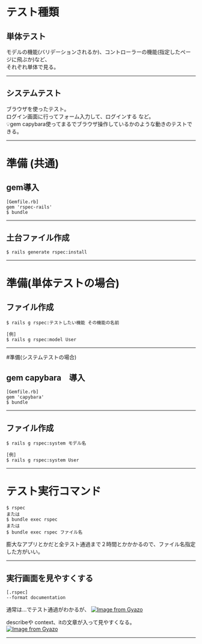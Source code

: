# テスト種類
## 単体テスト
モデルの機能(バリデーションされるか)、コントローラーの機能(指定したページに飛ぶか)など、    
それぞれ単体で見る。
***

## システムテスト
ブラウザを使ったテスト。    
ログイン画面に行ってフォーム入力して、ログインする など。    
💡gem capybara使ってまるでブラウザ操作しているかのような動きのテストできる。
***

# 準備 (共通)
## gem導入
~~~
[Gemfile.rb]
gem 'rspec-rails'
$ bundle
~~~
***

## 土台ファイル作成
~~~
$ rails generate rspec:install
~~~
***

# 準備(単体テストの場合)
## ファイル作成
~~~
$ rails g rspec:テストしたい機能 その機能の名前

[例]
$ rails g rspec:model User
~~~
***

#準備(システムテストの場合)
## gem capybara　導入
~~~
[Gemfile.rb]
gem 'capybara'
$ bundle
~~~
***

## ファイル作成
~~~
$ rails g rspec:system モデル名

[例]
$ rails g rspec:system User
~~~
***

# テスト実行コマンド
~~~
$ rspec
または
$ bundle exec rspec
または
$ bundle exec rspec ファイル名
~~~
膨大なアプリとかだと全テスト通過まで２時間とかかかるので、ファイル名指定した方がいい。
***

## 実行画面を見やすくする
~~~
[.rspec]
--format documentation
~~~
通常は...でテスト通過がわかるが、
[![Image from Gyazo](https://i.gyazo.com/a128f249804dcbdce42392c327ae293e.png)](https://gyazo.com/a128f249804dcbdce42392c327ae293e)  
    
describeや context、itの文章が入って見やすくなる。    
[![Image from Gyazo](https://i.gyazo.com/902215d1f36479312b48dbfd2c146a8c.png)](https://gyazo.com/902215d1f36479312b48dbfd2c146a8c)    
***


